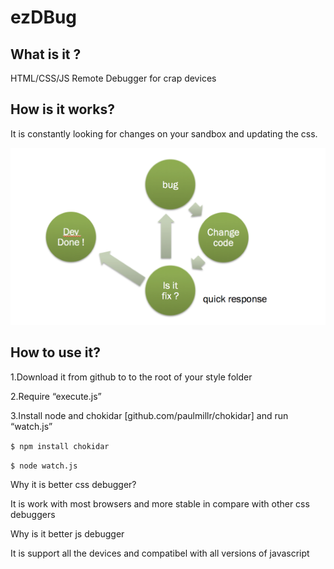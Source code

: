 ezDBug
======
## What is it ?
HTML/CSS/JS Remote Debugger for crap devices

## How is it works?
It is constantly looking for changes on your sandbox and updating the css.

![alt tag](https://raw.githubusercontent.com/Nemant/ezDBug/master/README/leanAgile.png)

## How to use it?
1.Download it from github to to the root of your style folder

2.Require “execute.js”

3.Install node and chokidar [github.com/paulmillr/chokidar] and run “watch.js”

` $ npm install chokidar `

` $ node watch.js `

Why it is better css debugger?

It is work with most browsers and more stable in compare with other css debuggers

Why is it better js debugger

It is support all the devices and compatibel with all versions of javascript
 


